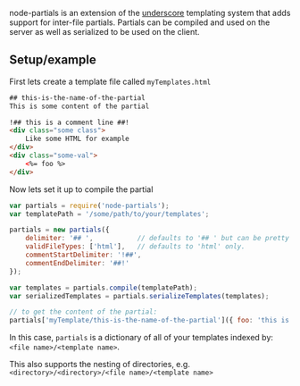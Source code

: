 node-partials is an extension of the [underscore](http://underscorejs.org/) templating system that adds support for inter-file partials. Partials can be compiled and used on the server as well as serialized to be used on the client.

## Setup/example

First lets create a template file called ```myTemplates.html```

```html
## this-is-the-name-of-the-partial
This is some content of the partial

!## this is a comment line ##!
<div class="some class">
	Like some HTML for example
</div>
<div class="some-val">
	<%= foo %>
</div>
```

Now lets set it up to compile the partial

```javascript
var partials = require('node-partials');
var templatePath = '/some/path/to/your/templates';

partials = new partials({
	delimiter: '## ', 			// defaults to '## ' but can be pretty much whatever you want.
	validFileTypes: ['html'],	// defaults to 'html' only.
	commentStartDelimiter: '!##',
	commentEndDelimiter: '##!'
});

var templates = partials.compile(templatePath);
var serializedTemplates = partials.serializeTemplates(templates);

// to get the content of the partial:
partials['myTemplate/this-is-the-name-of-the-partial']({ foo: 'this is a variable' });
```

In this case, ```partials``` is a dictionary of all of your templates indexed by: ```<file name>/<template name>```. 

This also supports the nesting of directories, e.g. ```<directory>/<directory>/<file name>/<template name>```
